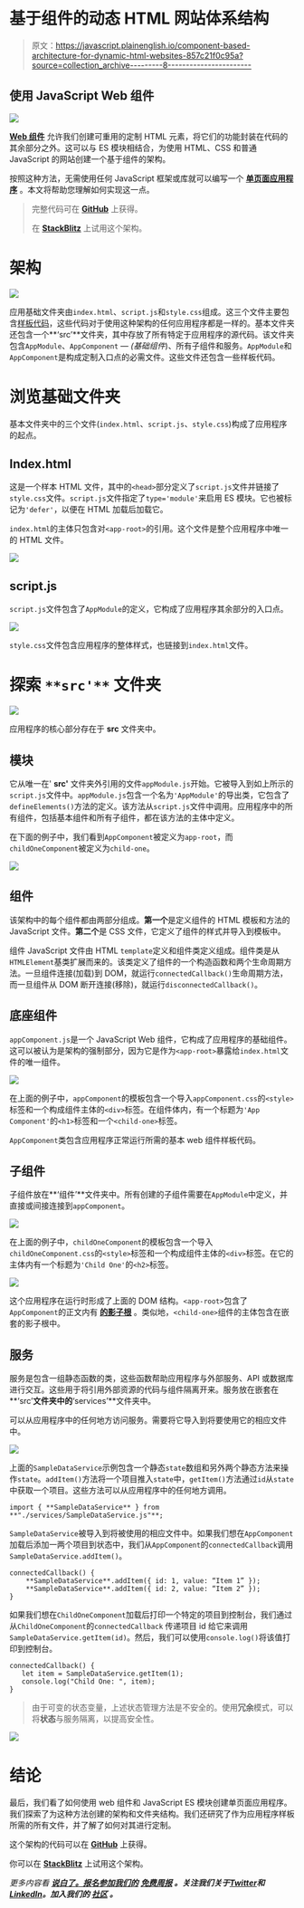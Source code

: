 # 基于组件的动态 HTML 网站体系结构

> 原文：<https://javascript.plainenglish.io/component-based-architecture-for-dynamic-html-websites-857c21f0c95a?source=collection_archive---------8----------------------->

## 使用 JavaScript Web 组件

![](img/1241db69fe8a1cb9b0fc2ffe03d2dfb9.png)

[**Web 组件**](https://developer.mozilla.org/en-US/docs/Web/Web_Components) 允许我们创建可重用的定制 HTML 元素，将它们的功能封装在代码的其余部分之外。这可以与 ES 模块相结合，为使用 HTML、CSS 和普通 JavaScript 的网站创建一个基于组件的架构。

按照这种方法，无需使用任何 JavaScript 框架或库就可以编写一个 [**单页面应用程序**](https://en.wikipedia.org/wiki/Single-page_application) 。本文将帮助您理解如何实现这一点。

> 完整代码可在 [**GitHub**](https://github.com/savinuvijay/single-page-app) 上获得。
> 
> 在 [**StackBlitz**](https://stackblitz.com/edit/web-platform-xxuyv2) 上试用这个架构。

# **架构**

![](img/552bf616f8e034b54b85983c55b9351f.png)

应用基础文件夹由`index.html`、`script.js`和`style.css`组成。这三个文件主要包含[样板代码](https://en.wikipedia.org/wiki/Boilerplate_code)，这些代码对于使用这种架构的任何应用程序都是一样的。基本文件夹还包含一个**‘src’**文件夹，其中存放了所有特定于应用程序的源代码。该文件夹包含`AppModule`、`AppComponent` — *(基础组件*)、所有子组件和服务。`AppModule`和`AppComponent`是构成定制入口点的必需文件。这些文件还包含一些样板代码。

# **浏览基础文件夹**

基本文件夹中的三个文件(`index.html`、`script.js`、`style.css`)构成了应用程序的起点。

## **Index.html**

这是一个样本 HTML 文件，其中的`<head>`部分定义了`script.js`文件并链接了`style.css`文件。`script.js`文件指定了`type='module'`来启用 ES 模块。它也被标记为`'defer'`，以便在 HTML 加载后加载它。

`index.html`的主体只包含对`<app-root>`的引用。这个文件是整个应用程序中唯一的 HTML 文件。

![](img/1d03a3ca55195c1a3e092769e2865fb8.png)

## **script.js**

`script.js`文件包含了`AppModule`的定义，它构成了应用程序其余部分的入口点。

![](img/b086b2ab65d8ee50a55af0de1c3ebbe6.png)

`style.css`文件包含应用程序的整体样式，也链接到`index.html`文件。

# **探索** `**src'**` **文件夹**

![](img/d7333b84d1364f69d0bd6cdcd6ce1e71.png)

应用程序的核心部分存在于 **src** 文件夹中。

## **模块**

它从唯一在' **src'** 文件夹外引用的文件`appModule.js`开始。它被导入到如上所示的`script.js`文件中。`appModule.js`包含一个名为`'AppModule'`的导出类，它包含了`defineElements()`方法的定义。该方法从`script.js`文件中调用。应用程序中的所有组件，包括基本组件和所有子组件，都在该方法的主体中定义。

在下面的例子中，我们看到`AppComponent`被定义为`app-root`，而`childOneComponent`被定义为`child-one`。

![](img/ebdcab1e9e59b0dad102e491cb4ac207.png)

## **组件**

该架构中的每个组件都由两部分组成。**第一个**是定义组件的 HTML 模板和方法的 JavaScript 文件。**第二个**是 CSS 文件，它定义了组件的样式并导入到模板中。

组件 JavaScript 文件由 HTML `template`定义和组件类定义组成。组件类是从`HTMLElement`基类扩展而来的。该类定义了组件的一个构造函数和两个生命周期方法。一旦组件连接(加载)到 DOM，就运行`connectedCallback()`生命周期方法，而一旦组件从 DOM 断开连接(移除)，就运行`disconnectedCallback()`。

## **底座组件**

`appComponent.js`是一个 JavaScript Web 组件，它构成了应用程序的基础组件。这可以被认为是架构的强制部分，因为它是作为`<app-root>`暴露给`index.html`文件的唯一组件。

![](img/e12070245e0f03d9f40bbbe684a1927c.png)

在上面的例子中，`appComponent`的模板包含一个导入`appComponent.css`的`<style>`标签和一个构成组件主体的`<div>`标签。在组件体内，有一个标题为`'App Component'`的`<h1>`标签和一个`<child-one>`标签。

`AppComponent`类包含应用程序正常运行所需的基本 web 组件样板代码。

## **子组件**

子组件放在**‘组件’**文件夹中。所有创建的子组件需要在`AppModule`中定义，并直接或间接连接到`appComponent`。

![](img/39c34db888008e0f03c66b8aeb98bc0c.png)

在上面的例子中，`childOneComponent`的模板包含一个导入`childOneComponent.css`的`<style>`标签和一个构成组件主体的`<div>`标签。在它的主体内有一个标题为`'Child One'`的`<h2>`标签。

![](img/bf148f0c98a440ea498553199a466ca7.png)

这个应用程序在运行时形成了上面的 DOM 结构。`<app-root>`包含了`AppComponent`的正文内有 [**的影子根**](https://developer.mozilla.org/en-US/docs/Web/API/ShadowRoot) 。类似地，`<child-one>`组件的主体包含在嵌套的影子根中。

## **服务**

服务是包含一组静态函数的类，这些函数帮助应用程序与外部服务、API 或数据库进行交互。这些用于将引用外部资源的代码与组件隔离开来。服务放在嵌套在**‘src’**文件夹中的**‘services’**文件夹中。

可以从应用程序中的任何地方访问服务。需要将它导入到将要使用它的相应文件中。

![](img/6479e1704d41d9ff907f03d43337d8ad.png)

上面的`SampleDataService`示例包含一个静态`state`数组和另外两个静态方法来操作`state`。`addItem()`方法将一个项目推入`state`中，`getItem()`方法通过`id`从`state`中获取一个项目。这些方法可以从应用程序中的任何地方调用。

```
import { **SampleDataService** } from **"./services/SampleDataService.js"**;
```

`SampleDataService`被导入到将被使用的相应文件中。如果我们想在`AppComponent`加载后添加一两个项目到状态中，我们从`AppComponent`的`connectedCallback`调用`SampleDataService.addItem()`。

```
connectedCallback() {
    **SampleDataService**.addItem({ id: 1, value: “Item 1” });
    **SampleDataService**.addItem({ id: 2, value: “Item 2” });
}
```

如果我们想在`ChildOneComponent`加载后打印一个特定的项目到控制台，我们通过从`ChildOneComponent`的`connectedCallback` 传递项目 id 给它来调用`SampleDataService.getItem(id)`。然后，我们可以使用`console.log()`将该值打印到控制台。

```
connectedCallback() {
   let item = SampleDataService.getItem(1);
   console.log("Child One: ", item);
}
```

> 由于可变的状态变量，上述状态管理方法是不安全的。使用**冗余**模式，可以将**状态**与服务隔离，以提高安全性。

![](img/b7fa358713fd5515f6c516f84cb8ec9f.png)

# **结论**

最后，我们看了如何使用 web 组件和 JavaScript ES 模块创建单页面应用程序。我们探索了为这种方法创建的架构和文件夹结构。我们还研究了作为应用程序样板所需的所有文件，并了解了如何对其进行定制。

这个架构的代码可以在 [**GitHub**](https://github.com/savinuvijay/single-page-app) 上获得。

你可以在 [**StackBlitz**](https://stackblitz.com/edit/web-platform-xxuyv2) 上试用这个架构。

*更多内容看* [***说白了。报名参加我们的***](https://plainenglish.io/) **[***免费周报***](http://newsletter.plainenglish.io/) *。关注我们关于*[***Twitter***](https://twitter.com/inPlainEngHQ)*和*[***LinkedIn***](https://www.linkedin.com/company/inplainenglish/)*。加入我们的* [***社区***](https://discord.gg/GtDtUAvyhW) *。***